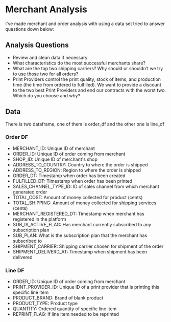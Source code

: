 # Merchant Analysis

I've made merchant and order analysis with using a data set tried to answer questions down below:

## Analysis Questions

- Review and clean data if necessary
- What characteristics do the most successful merchants share?
- What are the top two shipping carriers? Why should or shouldn’t we try to use those two for all orders?
- Print Providers control the print quality, stock of items, and production time (the time from ordered to fulfilled). We want to provide a discount to the two best Print Providers and end our contracts with the worst two. Which do you choose and why?

## Data

There is two dataframe, one of them is order_df and the other one is line_df
 
### Order DF

- MERCHANT_ID: Unique ID of merchant
- ORDER_ID: Unique ID of order coming from merchant
- SHOP_ID: Unique ID of merchant's shop
- ADDRESS_TO_COUNTRY: Country to where the order is shipped
- ADDRESS_TO_REGION: Region to where the order is shipped
- ORDER_DT: Timestamp when order has been created
- FULFILLED_DT: Timestamp when order has been printed
- SALES_CHANNEL_TYPE_ID: ID of sales channel from which merchant generated order
- TOTAL_COST: Amount of money collected for product (cents)
- TOTAL_SHIPPING: Amount of money collected for shipping services (cents)
- MERCHANT_REGISTERED_DT: Timestamp when merchant has registered in the platform
- SUB_IS_ACTIVE_FLAG: Has merchant currently subscribed to any subscription plan
- SUB_PLAN: What is the subscription plan that the merchant has subscribed to
- SHIPMENT_CARRIER: Shipping carrier chosen for shipment of the order
- SHIPMENT_DELIVERD_AT: Timestamp when shipment has been delivered

### Line DF

- ORDER_ID: Unique ID of order coming from merchant
- PRINT_PROVIDER_ID: Unique ID of a print provider that is printing this specific line item
- PRODUCT_BRAND: Brand of blank product
- PRODUCT_TYPE: Product type
- QUANTITY: Ordered quantity of specific line item
- REPRINT_FLAG: If line item needed to be reprinted
